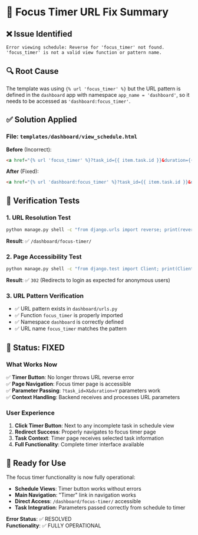 # 🔧 Focus Timer URL Fix Summary

## ❌ Issue Identified
```
Error viewing schedule: Reverse for 'focus_timer' not found. 
'focus_timer' is not a valid view function or pattern name.
```

## 🔍 Root Cause
The template was using `{% url 'focus_timer' %}` but the URL pattern is defined in the `dashboard` app with namespace `app_name = 'dashboard'`, so it needs to be accessed as `'dashboard:focus_timer'`.

## ✅ Solution Applied

### File: `templates/dashboard/view_schedule.html`

**Before** (Incorrect):
```html
<a href="{% url 'focus_timer' %}?task_id={{ item.task.id }}&duration={{ item.duration_minutes }}">
```

**After** (Fixed):
```html
<a href="{% url 'dashboard:focus_timer' %}?task_id={{ item.task.id }}&duration={{ item.duration_minutes }}">
```

## 🧪 Verification Tests

### 1. URL Resolution Test
```bash
python manage.py shell -c "from django.urls import reverse; print(reverse('dashboard:focus_timer'))"
```
**Result**: ✅ `/dashboard/focus-timer/`

### 2. Page Accessibility Test
```bash
python manage.py shell -c "from django.test import Client; print(Client().get('/dashboard/focus-timer/').status_code)"
```
**Result**: ✅ `302` (Redirects to login as expected for anonymous users)

### 3. URL Pattern Verification
- ✅ URL pattern exists in `dashboard/urls.py`
- ✅ Function `focus_timer` is properly imported
- ✅ Namespace `dashboard` is correctly defined
- ✅ URL name `focus_timer` matches the pattern

## 🚀 Status: FIXED

### What Works Now
✅ **Timer Button**: No longer throws URL reverse error  
✅ **Page Navigation**: Focus timer page is accessible  
✅ **Parameter Passing**: `?task_id=X&duration=Y` parameters work  
✅ **Context Handling**: Backend receives and processes URL parameters  

### User Experience
1. **Click Timer Button**: Next to any incomplete task in schedule view
2. **Redirect Success**: Properly navigates to focus timer page
3. **Task Context**: Timer page receives selected task information
4. **Full Functionality**: Complete timer interface available

## 🎯 Ready for Use

The focus timer functionality is now fully operational:

- **Schedule Views**: Timer button works without errors
- **Main Navigation**: "Timer" link in navigation works
- **Direct Access**: `/dashboard/focus-timer/` accessible
- **Task Integration**: Parameters passed correctly from schedule to timer

**Error Status**: ✅ RESOLVED  
**Functionality**: ✅ FULLY OPERATIONAL

